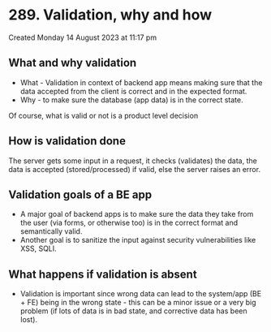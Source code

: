 # 289. Validation, why and how
Created Monday 14 August 2023 at 11:17 pm


## What and why validation
- What - Validation in context of backend app means making sure that the data accepted from the client is correct and in the expected format.
- Why - to make sure the database (app data) is in the correct state.

Of course, what is valid or not is a product level decision

## How is validation done
The server gets some input in a request, it checks (validates) the data, the data is accepted (stored/processed) if valid, else the server raises an error.


## Validation goals of a BE app
- A major goal of backend apps is to make sure the data they take from the user (via forms, or otherwise too) is in the correct format and semantically valid.
- Another goal is to sanitize the input against security vulnerabilities like XSS, SQLI.


## What happens if validation is absent
- Validation is important since wrong data can lead to the system/app (BE + FE) being in the wrong state - this can be a minor issue or a very big problem (if lots of data is in bad state, and corrective data has been lost).


